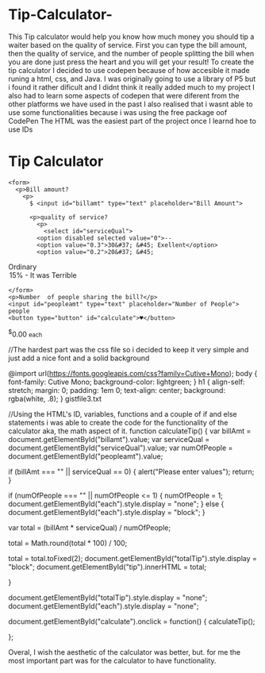 # Tip-Calculator-
This Tip calculator would help you know how much money you should tip a waiter based on the quality of service. First you can type the bill amount, then the quality of service, and the number of people splitting the bill when you are done just press the heart and you will get your result!
To create the tip calculator I decided to use codepen because of how accesible it made runing a html, css, and Java. 
I was originally going to use a library of P5 but i found it rather dificult and I didnt think it really added much to my project
I also had to learn some aspects of codepen that were diferent from the other platforms we have used in the past
I also realised that i wasnt able to use some functionalities because i was using the free package oof CodePen
The HTML was the easiest part of the project once I learnd hoe to use IDs
<div id="container">
  <h1>Tip Calculator</h1>
  <div id="calculator">


    <form>
      <p>Bill amount?
        <p>
          $ <input id="billamt" type="text" placeholder="Bill Amount">

          <p>quality of service?
            <p>
              <select id="serviceQual">
            <option disabled selected value="0">-- 
            <option value="0.3">30&#37; &#45; Exellent</option>
            <option value="0.2">20&#37; &#45; 
Ordinary </option>
            <option value="0.15">15&#37; &#45; It was Terrible</option>
        </select>

    </form>
    <p>Number  of people sharing the bill?</p>
    <input id="peopleamt" type="text" placeholder="Number of People"> people
    <button type="button" id="calculate">♥</button>

  </div>
  <div id="totalTip">
    <sup>$</sup><span id="tip">0.00</span>
    <small id="each">each</small>
  </div>
</div>
<script type="text/javascript" src="tipcalculator.js"></script>

//The hardest part was the css file so i decided to keep it very simple and just add a nice font and a solid background

@import url(https://fonts.googleapis.com/css?family=Cutive+Mono);
body {
  font-family: Cutive Mono;
background-color: lightgreen;
}
h1 {
    align-self: stretch;
    margin: 0;
    padding: 1em 0;
    text-align: center;
    background: rgba(white, .8);
}
 gistfile3.txt
 
 
 
 
//Using the HTML's ID, variables, functions and a couple of if and else statements i was able to create the code for the functionality of the calculator aka, the math aspect of it.
function calculateTip() {
  var billAmt = document.getElementById("billamt").value;
  var serviceQual = document.getElementById("serviceQual").value;
  var numOfPeople = document.getElementById("peopleamt").value;

  if (billAmt === "" || serviceQual == 0) {
    alert("Please enter values");
    return;
  }

  if (numOfPeople === "" || numOfPeople <= 1) {
    numOfPeople = 1;
    document.getElementById("each").style.display = "none";
  } else {
    document.getElementById("each").style.display = "block";
  }

  var total = (billAmt * serviceQual) / numOfPeople;

  total = Math.round(total * 100) / 100;
 
  total = total.toFixed(2);
  document.getElementById("totalTip").style.display = "block";
  document.getElementById("tip").innerHTML = total;

}

document.getElementById("totalTip").style.display = "none";
document.getElementById("each").style.display = "none";

document.getElementById("calculate").onclick = function() {
  calculateTip();

};


Overal, I wish the aesthetic of the calculator was better, but. for me the most important part was for the calculator to have functionality.
